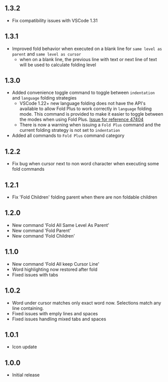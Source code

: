 ## 1.3.2
- Fix compatibility issues with VSCode 1.31
  
## 1.3.1
- Improved fold behavior when executed on a blank line for `same level as parent` and `same level as cursor`
  - when on a blank line, the previous line with text or next line of text will be used to calculate folding level
  
## 1.3.0
- Added convenience toggle command to toggle between `indentation` and `language` folding strategies
  - VSCode 1.22+ new language folding does not have the API's available to allow Fold Plus to work correctly in `language` folding mode.  This command is provided to make it easier to toggle between the modes when using Fold Plus. [Issue for reference 47404](https://github.com/Microsoft/vscode/issues/47404)
  - There is now a warning when issuing a `Fold Plus` command and the current folding strategy is not set to `indentation`
- Added all commands to `Fold Plus` command category

## 1.2.2
- Fix bug when cursor next to non word character when executing some fold commands

## 1.2.1
- Fix 'Fold Children' folding parent when there are non foldable children

## 1.2.0
- New command 'Fold All Same Level As Parent'
- New command 'Fold Parent'
- New command 'Fold Children'

## 1.1.0
- New command 'Fold All keep Cursor Line'
- Word highlighting now restored after fold
- Fixed issues with tabs

## 1.0.2
- Word under cursor matches only exact word now.  Selections match any line containing.
- Fixed issues with emply lines and spaces
- Fixed issues handling mixed tabs and spaces

## 1.0.1
- Icon update

## 1.0.0
- Initial release